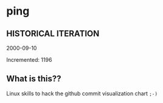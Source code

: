 # ping

## HISTORICAL ITERATION
2000-09-10

Incremented: 1196

## What is this?? 
Linux skills to hack the github commit visualization chart `;-)`
